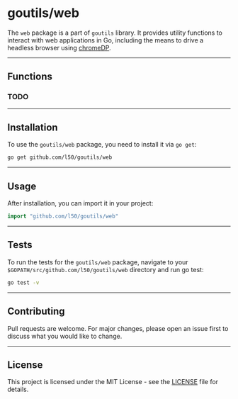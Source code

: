 # goutils/web

The `web` package is a part of `goutils` library. It provides
utility functions to interact with web applications in Go,
including the means to drive a headless browser using
[chromeDP](https://github.com/chromedp/chromedp).

---

## Functions

### TODO

---

## Installation

To use the `goutils/web` package, you need to install it via `go get`:

```bash
go get github.com/l50/goutils/web
```

---

## Usage

After installation, you can import it in your project:

```go
import "github.com/l50/goutils/web"
```

---

## Tests

To run the tests for the `goutils/web` package, navigate to
your `$GOPATH/src/github.com/l50/goutils/web` directory
and run go test:

```bash
go test -v
```

---

## Contributing

Pull requests are welcome. For major changes, please
open an issue first to discuss what you would like to change.

---

## License

This project is licensed under the MIT License - see
the [LICENSE](../../LICENSE) file for details.
